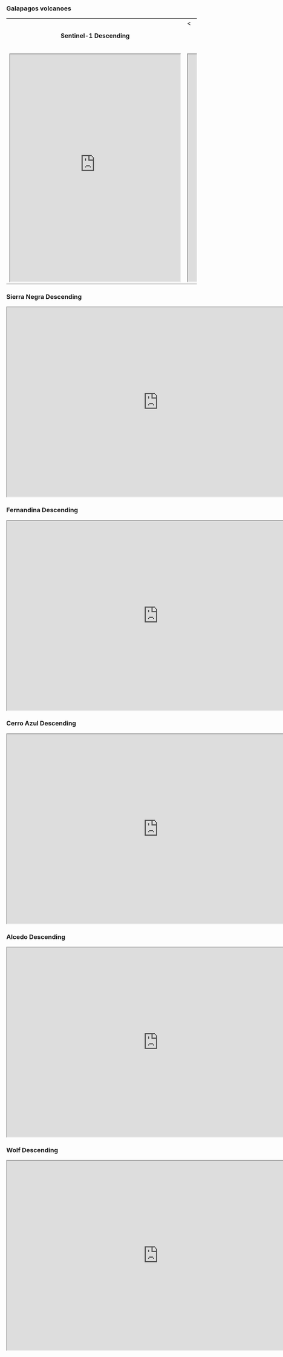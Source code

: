 <h3>Galapagos volcanoes</h3>
<table>
  <tr> 
    <td><h4><center>Sentinel-1 Descending</center></h4></td>
    <td><<h4><center>Sentinel-1 Ascending</center></h4></td>
  </tr>
  <tr> 
    <td><iframe width="450" height="600" src='https://insarmaps.miami.edu/start/-0.5/-91.24/7.80?flyToDatasetCenter=false&startDataset=S1_IW12_128_0593_0597_20181005_XXXXXXXX&minScale=-10&maxScale=10&zoomOut=false'></iframe></td>
    <td><iframe width="450" height="600" src='https://insarmaps.miami.edu/start/-0.5/-91.24/7.80?flyToDatasetCenter=false&startDataset=S1_IW23_106_1178_1182_20180904_XXXXXXXX&minScale=-10&maxScale=10&zoomOut=false'></iframe></td>
  </tr>
</table>

<h3>Sierra Negra Descending</h3>
<iframe width="800" height="500" src='https://insarmaps.miami.edu/start/-0.8/-91.0/9.4?flyToDatasetCenter=false&startDataset=S1_IW12_128_0593_0597_20181005_XXXXXXXX&pointLat=-0.818&pointLon=-91.1240&minScale=-10&maxScale=10&zoomOut=false'></iframe>


<h3>Fernandina Descending</h3>
<iframe width="800" height="500" src='https://insarmaps.miami.edu/start/-0.3609/-91.35/9.4?flyToDatasetCenter=false&startDataset=S1_IW12_128_0593_0597_20181005_XXXXXXXX&pointLat=-0.36876&pointLon=-91.53420&minScale=-10&maxScale=10&zoomOut=false'></iframe>

<h3>Cerro Azul Descending</h3>
<iframe width="800" height="500" src='https://insarmaps.miami.edu/start/-0.85/-91.22/9.4?flyToDatasetCenter=false&startDataset=S1_IW12_128_0593_0597_20181005_XXXXXXXX&pointLat=-0.913&pointLon=-91.3690&minScale=-5&maxScale=5&zoomOut=false'></iframe>

<h3>Alcedo Descending</h3>
<iframe width="800" height="500" src='https://insarmaps.miami.edu/start/-0.4/-91.0/9.4?flyToDatasetCenter=false&startDataset=S1_IW12_128_0593_0597_20181005_XXXXXXXX&pointLat=-0.913&pointLon=-91.3690&minScale=-5&maxScale=5&zoomOut=false'</iframe>

<h3>Darwin Descending</h3>
<iframe width="800" height="500" src='https://insarmaps.miami.edu/start/-0.4/-91.0/9.4?flyToDatasetCenter=false&startDataset=S1_IW12_128_0593_0597_20181005_XXXXXXXX&pointLat=-0.193&pointLon=-91.2850&minScale=-5&maxScale=5&zoomOut=false'</iframe>

<h3>Wolf Descending</h3>
<iframe width="800" height="500" src='https://insarmaps.miami.edu/start/0.0/-91.2/9.4?flyToDatasetCenter=false&startDataset=S1_IW12_128_0593_0597_20181005_XXXXXXXX&pointLat=-0.22&pointLon=-91.3390&minScale=-5&maxScale=5&zoomOut=false'</iframe>
